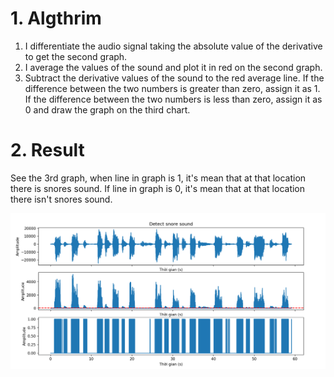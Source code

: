# 1. Algthrim 
1. I differentiate the audio signal taking the absolute value of the derivative to get the second graph.
2. I average the values ​​of the sound and plot it in red on the second graph.
3. Subtract the derivative values ​​of the sound to the red average line. If the difference between the two numbers is greater than zero, assign it as 1. If the difference between the two numbers is less than zero, assign it as 0 and draw the graph on the third chart.

# 2. Result 
See the 3rd graph, when line in graph is 1, it's mean that at that location there is snores sound.
If line in graph is 0, it's mean that at that location there isn't snores sound.

![Image Description](detect_snores.png)